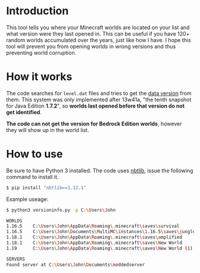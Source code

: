# Introduction
This tool tells you where your Minecraft worlds are located on your list and what version were they last opened in. This can be useful if you have 120+ random worlds accumulated over the years, just like how I have.
I hope this tool will prevent you from opening worlds in wrong versions and thus preventing world corruption.

# How it works
The code searches for `level.dat` files and tries to get the [data version](https://minecraft.fandom.com/wiki/Data_version) from them. This system was only implemented after 13w41a, "the tenth snapshot for Java Edition **1.7.2**", so **worlds last opened before that version do not get identified**.

**The code can not get the version for Bedrock Edition worlds**, however they will show up in the world list.

# How to use
Be sure to have Python 3 installed. The code uses [nbtlib](https://github.com/vberlier/nbtlib), issue the following command to install it.
```bash
$ pip install "nbtlib==1.12.1"
```

Example useage:

```bash
$ python3 versioninfo.py -p C:\Users\John

WORLDS
1.16.5    C:\Users\John\AppData\Roaming\.minecraft\saves\survival
1.16.5    C:\Users\John\Documents\MultiMC\instances\1.16.5\saves\jungle
1.18.1    C:\Users\John\AppData\Roaming\.minecraft\saves\amplified
1.18.1    C:\Users\John\AppData\Roaming\.minecraft\saves\New World
1.19      C:\Users\John\AppData\Roaming\.minecraft\saves\New World (1)

SERVERS
Found server at C:\Users\John\Documents\moddedserver
```



